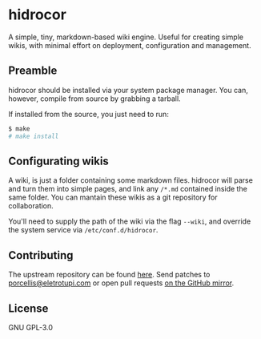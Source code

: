# hidrocor

A simple, tiny, markdown-based wiki engine. Useful for creating simple wikis,
with minimal effort on deployment, configuration and management.

## Preamble

hidrocor should be installed via your system package manager. You can, however,
compile from source by grabbing a tarball.

If installed from the source, you just need to run:

```sh
$ make
# make install
```

## Configurating wikis

A wiki, is just a folder containing some markdown files. hidrocor will parse and
turn them into simple pages, and link any `/*.md` contained inside the same
folder. You can mantain these wikis as a git repository for collaboration.

You'll need to supply the path of the wiki via the flag `--wiki`, and override
the system service via `/etc/conf.d/hidrocor`.

## Contributing

The upstream repository can be found [here][repo]. Send patches to
[porcellis@eletrotupi.com][mailing-list] or open pull requests [on the GitHub
mirror][github].

## License

GNU GPL-3.0

[repo]: https://git.eletrotupi.com/hidrocor
[mailing-list]: mailto:porcellis@eletrotupi.com
[github]: https://github.com/pedrolucasp/hidrocor
